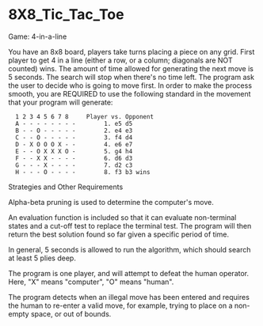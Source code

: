 # 8X8_Tic_Tac_Toe

Game: 4-in-a-line

You have an 8x8 board, players take turns placing a piece on any grid. First player to get 4 in a line (either a row, or a column; diagonals are NOT counted) wins. The amount of time allowed for generating the next move is 5 seconds. The search will stop when there's no time left. The program ask the user to decide who is going to move first. In order to make the process smooth, you are REQUIRED to use the following standard in the movement that your program will generate:

      1 2 3 4 5 6 7 8     Player vs. Opponent
      A - - - - - - - -        1. e5 d5
      B - - O - - - - -        2. e4 e3
      C - - O - - - - -        3. f4 d4
      D - X O O O X - -        4. e6 e7
      E - - O X X X O -        5. g4 h4
      F - - X X - - - -        6. d6 d3
      G - - - X - - - -        7. d2 c3
      H - - - O - - - -        8. f3 b3 wins
  
  
Strategies and Other Requirements

Alpha-beta pruning is used to determine the computer's move.

An evaluation function is included so that it can evaluate non-terminal states and a cut-off test to replace the terminal test. The program will then return the best solution found so far given a specific period of time.

In general, 5 seconds is allowed to run the algorithm, which should search at least 5 plies deep.

The program is one player, and will attempt to defeat the human operator. Here, "X" means "computer", "O" means "human".

The program detects when an illegal move has been entered and requires the human to re-enter a valid move, for example, trying to place on a non-empty space, or out of bounds.
